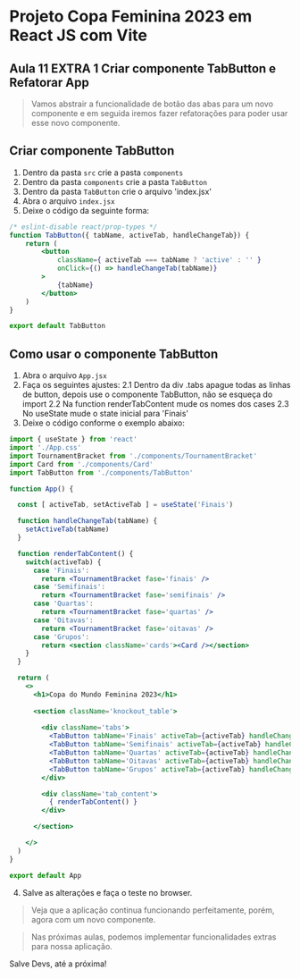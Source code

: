 # Projeto Copa Feminina 2023 em React JS com Vite

## Aula 11 EXTRA 1 Criar componente TabButton e Refatorar App

> Vamos abstrair a funcionalidade de botão das abas para um novo componente e em seguida iremos fazer refatorações para poder usar esse novo componente.

## Criar componente TabButton

1. Dentro da pasta `src` crie a pasta `components`
2. Dentro da pasta `components` crie a pasta `TabButton`
3. Dentro da pasta `TabButton` crie o arquivo 'index.jsx'
4. Abra o arquivo `index.jsx`
5. Deixe o código da seguinte forma:

~~~jsx
/* eslint-disable react/prop-types */
function TabButton({ tabName, activeTab, handleChangeTab}) {
    return (
        <button
            className={ activeTab === tabName ? 'active' : '' }
            onClick={() => handleChangeTab(tabName)}
        >
            {tabName}
        </button>
    )
}

export default TabButton

~~~

## Como usar o componente TabButton

1. Abra o arquivo `App.jsx`
2. Faça os seguintes ajustes:
2.1 Dentro da div .tabs apague todas as linhas de button, depois use o componente TabButton, não se esqueça do import
2.2 Na function renderTabContent mude os nomes dos cases
2.3 No useState mude o state inicial para 'Finais'
3. Deixe o código conforme o exemplo abaixo:

~~~jsx
import { useState } from 'react'
import './App.css'
import TournamentBracket from './components/TournamentBracket'
import Card from './components/Card'
import TabButton from './components/TabButton'

function App() {

  const [ activeTab, setActiveTab ] = useState('Finais')

  function handleChangeTab(tabName) {
    setActiveTab(tabName)
  }

  function renderTabContent() {
    switch(activeTab) {
      case 'Finais':
        return <TournamentBracket fase='finais' />
      case 'Semifinais':
        return <TournamentBracket fase='semifinais' />
      case 'Quartas':
        return <TournamentBracket fase='quartas' />
      case 'Oitavas':
        return <TournamentBracket fase='oitavas' />
      case 'Grupos':
        return <section className='cards'><Card /></section>
    }
  }

  return (
    <>
      <h1>Copa do Mundo Feminina 2023</h1>
      
      <section className='knockout_table'>
        
        <div className='tabs'>
          <TabButton tabName='Finais' activeTab={activeTab} handleChangeTab={handleChangeTab} />
          <TabButton tabName='Semifinais' activeTab={activeTab} handleChangeTab={handleChangeTab} />
          <TabButton tabName='Quartas' activeTab={activeTab} handleChangeTab={handleChangeTab} />
          <TabButton tabName='Oitavas' activeTab={activeTab} handleChangeTab={handleChangeTab} />
          <TabButton tabName='Grupos' activeTab={activeTab} handleChangeTab={handleChangeTab} />
        </div>

        <div className='tab_content'>
          { renderTabContent() }
        </div>

      </section>

    </>
  )
}

export default App

~~~

4. Salve as alterações e faça o teste no browser.

> Veja que a aplicação continua funcionando perfeitamente, porém, agora com um novo componente.

> Nas próximas aulas, podemos implementar funcionalidades extras para nossa aplicação.

Salve Devs, até a próxima!

